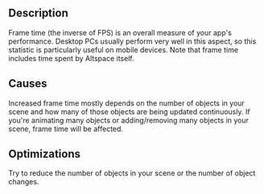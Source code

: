 ## Description
Frame time (the inverse of FPS) is an overall measure of your app's performance. 
Desktop PCs usually perform very well in this aspect, so this statistic is particularly useful on mobile devices.
Note that frame time includes time spent by Altspace itself. 

## Causes
Increased frame time mostly depends on the number of objects in your scene and how many of those objects are being updated continuously. If you're animating many objects or adding/removing many objects in your scene, frame time will be affected.

## Optimizations
Try to reduce the number of objects in your scene or the number of object changes.
